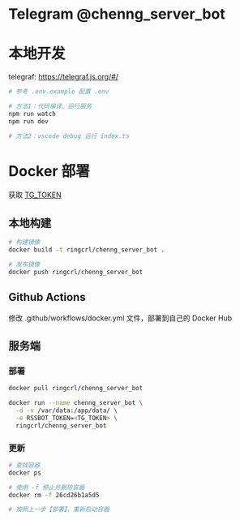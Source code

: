 # Telegram @chenng_server_bot

# 本地开发

telegraf: https://telegraf.js.org/#/

```sh
# 参考 .env.example 配置 .env

# 方法1：代码编译、运行服务
npm run watch
npm run dev

# 方法2：vscode debug 运行 index.ts
```

# Docker 部署

获取 [TG_TOKEN](https://core.telegram.org/bots#3-how-do-i-create-a-bot)

## 本地构建

```sh
# 构建镜像
docker build -t ringcrl/chenng_server_bot .

# 发布镜像
docker push ringcrl/chenng_server_bot
```

## Github Actions

修改 .github/workflows/docker.yml 文件，部署到自己的 Docker Hub

## 服务端

### 部署

```sh
docker pull ringcrl/chenng_server_bot

docker run --name chenng_server_bot \
  -d -v /var/data:/app/data/ \
  -e RSSBOT_TOKEN=<TG_TOKEN> \
  ringcrl/chenng_server_bot
```

### 更新

```sh
# 查找容器
docker ps

# 使用 -f 停止并删除容器
docker rm -f 26cd26b1a5d5

# 按照上一步【部署】，重新启动容器
```
